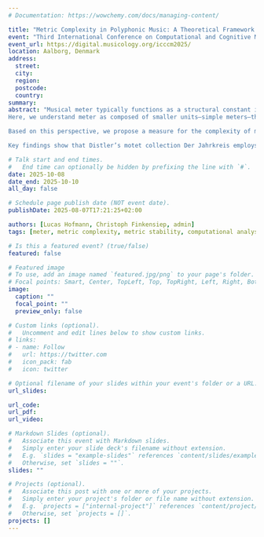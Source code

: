 ```yaml
---
# Documentation: https://wowchemy.com/docs/managing-content/

title: "Metric Complexity in Polyphonic Music: A Theoretical Framework and Quantitative Analysis of Hugo Distler’s Motets"
event: "Third International Conference on Computational and Cognitive Musicology"
event_url: https://digital.musicology.org/icccm2025/
location: Aalborg, Denmark
address:
  street:
  city:
  region:
  postcode:
  country:
summary:
abstract: "Musical meter typically functions as a structural constant in music, providing a framework of regular pulses upon which rhythms unfold. In Western music, meter generally remains consistent over extended musical sections, or even throughout entire pieces. However, this regularity is occasionally disrupted by metric shifts or polymetric structures, which challenge conventional conceptions of meter.
Here, we understand meter as composed of smaller units—simple meters—that serve as its basic building blocks. This view allows for the decomposition of both regular and irregular metric structures into their fundamental components. In doing so, it provides a means to analyze and quantify the structural complexity of individual meters as well as of sequences of meters in both monophonic and polyphonic music.

Based on this perspective, we propose a measure for the complexity of meters and sequences of meters that depends on the cardinality (i.e., the number of pulses) and the number and type of its component simple meters. In this context, we also outline the concept of metric stability, a holistic feature of a piece of music. It serves as a new parameter for describing the degree to which a meter remains consistent over time. We demonstrate our music-theoretical framework through computational analyses of Hugo Distler’s motets, which are characterized by pronounced metric irregularities.

Key findings show that Distler’s motet collection Der Jahrkreis employs a total of 16 distinct time signatures, resulting in an overall high degree of metric complexity. Individual motets feature up to six different meters, with an average of 2.57 distinct meters per piece. The metric complexity values exhibit substantial variability across the motets and are, on average, approximately five times higher than those found in Bach’s chorales, which themselves show very low variability. Similarly, Distler’s motets exhibit fluctuating metric stability, whereas Bach’s chorales demonstrate high stability."

# Talk start and end times.
#   End time can optionally be hidden by prefixing the line with `#`.
date: 2025-10-08
date_end: 2025-10-10
all_day: false

# Schedule page publish date (NOT event date).
publishDate: 2025-08-07T17:21:25+02:00

authors: [Lucas Hofmann, Christoph Finkensiep, admin]
tags: [meter, metric complexity, metric stability, computational analysis, Hugo Distler]

# Is this a featured event? (true/false)
featured: false

# Featured image
# To use, add an image named `featured.jpg/png` to your page's folder. 
# Focal points: Smart, Center, TopLeft, Top, TopRight, Left, Right, BottomLeft, Bottom, BottomRight.
image:
  caption: ""
  focal_point: ""
  preview_only: false

# Custom links (optional).
#   Uncomment and edit lines below to show custom links.
# links:
# - name: Follow
#   url: https://twitter.com
#   icon_pack: fab
#   icon: twitter

# Optional filename of your slides within your event's folder or a URL.
url_slides:

url_code:
url_pdf:
url_video:

# Markdown Slides (optional).
#   Associate this event with Markdown slides.
#   Simply enter your slide deck's filename without extension.
#   E.g. `slides = "example-slides"` references `content/slides/example-slides.md`.
#   Otherwise, set `slides = ""`.
slides: ""

# Projects (optional).
#   Associate this post with one or more of your projects.
#   Simply enter your project's folder or file name without extension.
#   E.g. `projects = ["internal-project"]` references `content/project/deep-learning/index.md`.
#   Otherwise, set `projects = []`.
projects: []
---
```

